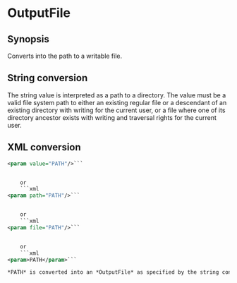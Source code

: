 # OutputFile

## Synopsis

Converts into the path to a writable file.

## String conversion

The string value is interpreted as a path to a directory. The value must be a valid file system path to either an existing regular file or a descendant of an existing directory with writing for the current user, or a file where one of its directory ancestor exists with writing and traversal rights for the current user.

## XML conversion

```xml
<param value="PATH"/>```


	or
	```xml
<param path="PATH"/>```


	or
	```xml
<param file="PATH"/>```


	or
	```xml
<param>PATH</param>```

*PATH* is converted into an *OutputFile* as specified by the string conversion.
      

